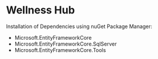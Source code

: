 # Wellness Hub
Installation of Dependencies using nuGet Package Manager:
  * Microsoft.EntityFrameworkCore
  * Microsoft.EntityFrameworkCore.SqlServer
  * Microsoft.EntityFrameworkCore.Tools
